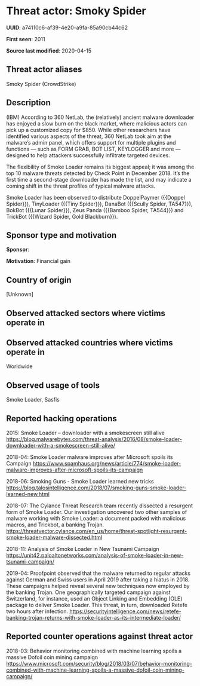 # Threat actor: Smoky Spider

**UUID**: a74110c6-af39-4e20-a9fa-85a90cb44c62

**First seen**: 2011

**Source last modified**: 2020-04-15

## Threat actor aliases

Smoky Spider (CrowdStrike)

## Description

(IBM) According to 360 NetLab, the (relatively) ancient malware downloader has enjoyed a slow burn on the black market, where malicious actors can pick up a customized copy for $850. While other researchers have identified various aspects of the threat, 360 NetLab took aim at the malware’s admin panel, which offers support for multiple plugins and functions — such as FORM GRAB, BOT LIST, KEYLOGGER and more — designed to help attackers successfully infiltrate targeted devices.

The flexibility of Smoke Loader remains its biggest appeal; it was among the top 10 malware threats detected by Check Point in December 2018. It’s the first time a second-stage downloader has made the list, and may indicate a coming shift in the threat profiles of typical malware attacks.

Smoke Loader has been observed to distribute DoppelPaymer ({{Doppel Spider}}), TinyLoader ({{Tiny Spider}}), DanaBot ({{Scully Spider, TA547}}), BokBot ({{Lunar Spider}}), Zeus Panda ({{Bamboo Spider, TA544}}) and TrickBot ({{Wizard Spider, Gold Blackburn}}).

## Sponsor type and motivation

**Sponsor**: 

**Motivation**: Financial gain


## Country of origin

[Unknown]

## Observed attacked sectors where victims operate in



## Observed attacked countries where victims operate in

Worldwide

## Observed usage of tools

Smoke Loader, Sasfis

## Reported hacking operations

2015: Smoke Loader – downloader with a smokescreen still alive
https://blog.malwarebytes.com/threat-analysis/2016/08/smoke-loader-downloader-with-a-smokescreen-still-alive/

2018-04: Smoke Loader malware improves after Microsoft spoils its Campaign
https://www.spamhaus.org/news/article/774/smoke-loader-malware-improves-after-microsoft-spoils-its-campaign

2018-06: Smoking Guns - Smoke Loader learned new tricks
https://blog.talosintelligence.com/2018/07/smoking-guns-smoke-loader-learned-new.html

2018-07: The Cylance Threat Research team recently dissected a resurgent form of Smoke Loader. Our investigation uncovered two other samples of malware working with Smoke Loader: a document packed with malicious macros, and Trickbot, a banking Trojan.
https://threatvector.cylance.com/en_us/home/threat-spotlight-resurgent-smoke-loader-malware-dissected.html

2018-11: Analysis of Smoke Loader in New Tsunami Campaign
https://unit42.paloaltonetworks.com/analysis-of-smoke-loader-in-new-tsunami-campaign/

2019-04: Proofpoint observed that the malware returned to regular attacks against German and Swiss users in April 2019 after taking a hiatus in 2018. These campaigns helped reveal several new techniques now employed by the banking Trojan. One geographically targeted campaign against Switzerland, for instance, used an Object Linking and Embedding (OLE) package to deliver Smoke Loader. This threat, in turn, downloaded Retefe two hours after infection.
https://securityintelligence.com/news/retefe-banking-trojan-returns-with-smoke-loader-as-its-intermediate-loader/

## Reported counter operations against threat actor

2018-03: Behavior monitoring combined with machine learning spoils a massive Dofoil coin mining campaign
https://www.microsoft.com/security/blog/2018/03/07/behavior-monitoring-combined-with-machine-learning-spoils-a-massive-dofoil-coin-mining-campaign/



